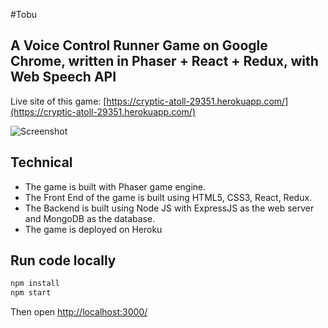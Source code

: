 #Tobu 	
## A Voice Control Runner Game on Google Chrome, written in Phaser + React + Redux, with Web Speech API

Live site of this game:
[https://cryptic-atoll-29351.herokuapp.com/](https://cryptic-atoll-29351.herokuapp.com/)

![Screenshot](https://github.com/debelopumento/phaser-test/blob/dev/images/tobu-screenShots.png?raw=true)

## Technical
- The game is built with Phaser game engine.
- The Front End of the game is built using HTML5, CSS3, React, Redux.
- The Backend is built using Node JS with ExpressJS as the web server and MongoDB as the database.
- The game is deployed on Heroku

## Run code locally
```sh
npm install
npm start
```
Then open [http://localhost:3000/](http://localhost:3000/)



